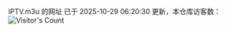 IPTV.m3u 的网址 已于 2025-10-29 06:20:30 更新，本仓库访客数：![Visitor's Count](https://profile-counter.glitch.me/hero1898_tv/count.svg)
